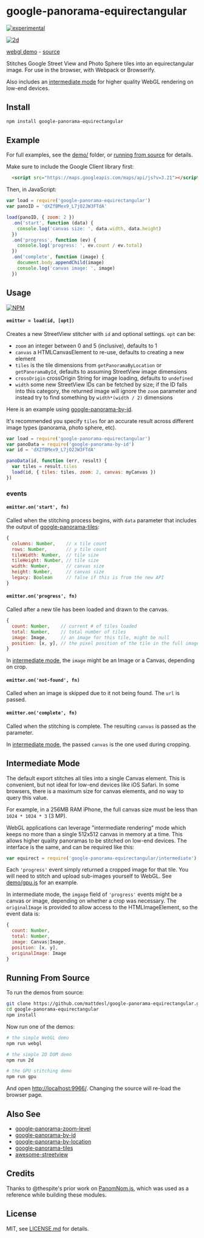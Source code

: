 # google-panorama-equirectangular

[![experimental](http://badges.github.io/stability-badges/dist/experimental.svg)](http://github.com/badges/stability-badges)

[![2d](http://i.imgur.com/AukW6Mv.png)](http://mattdesl.github.io/google-panorama-equirectangular/demo/)

[webgl demo](http://mattdesl.github.io/google-panorama-equirectangular/demo/) - [source](./demo/gpu.js)

Stitches Google Street View and Photo Sphere tiles into an equirectangular image. For use in the browser, with Webpack or Browserify.

Also includes an [intermediate mode](#intermediate-mode) for higher quality WebGL rendering on low-end devices.

## Install

```sh
npm install google-panorama-equirectangular
```

## Example

For full examples, see the [demo/](demo/) folder, or [running from source](#running-from-source) for details.

Make sure to include the Google Client library first:

```html
  <script src="https://maps.googleapis.com/maps/api/js?v=3.21"></script>
```

Then, in JavaScript:

```js
var load = require('google-panorama-equirectangular')
var panoID = 'dXZfBMex9_L7jO2JW3FTdA'

load(panoID, { zoom: 2 })
  .on('start', function (data) {
    console.log('canvas size: ', data.width, data.height)
  })
  .on('progress', function (ev) {
    console.log('progress: ', ev.count / ev.total)
  })
  .on('complete', function (image) {
    document.body.appendChild(image)
    console.log('canvas image: ', image)
  })
```

## Usage

[![NPM](https://nodei.co/npm/google-panorama-equirectangular.png)](https://www.npmjs.com/package/google-panorama-equirectangular)

#### `emitter = load(id, [opt])`

Creates a new StreetView stitcher with `id` and optional settings. `opt` can be:

- `zoom` an integer between 0 and 5 (inclusive), defaults to 1
- `canvas` a HTMLCanvasElement to re-use, defaults to creating a new element
- `tiles` is the tile dimensions from `getPanoramaByLocation` or `getPanoramaById`, defaults to assuming StreetView image dimensions
- `crossOrigin` crossOrigin String for image loading, defaults to `undefined`
- `width` some new StreetView IDs can be fetched by size; if the ID falls into this category, the returned image will ignore the `zoom` parameter and instead try to find something by `width*(width / 2)` dimensions

Here is an example using [google-panorama-by-id](https://github.com/Jam3/google-panorama-by-id).

It's recommended you specify `tiles` for an accurate result across different image types (panorama, photo sphere, etc).

```js
var load = require('google-panorama-equirectangular')
var panoData = require('google-panorama-by-id')
var id = 'dXZfBMex9_L7jO2JW3FTdA'

panoData(id, function (err, result) {
  var tiles = result.tiles
  load(id, { tiles: tiles, zoom: 2, canvas: myCanvas })
})
```

### events

#### `emitter.on('start', fn)`

Called when the stitching process begins, with `data` parameter that includes the output of [google-panorama-tiles](https://github.com/Jam3/google-panorama-tiles):

```js
{
  columns: Number,    // x tile count
  rows: Number,       // y tile count
  tileWidth: Number,  // tile size
  tileHeight: Number, // tile size
  width: Number,      // canvas size
  height: Number,     // canvas size
  legacy: Boolean     // false if this is from the new API
}
```

#### `emitter.on('progress', fn)`

Called after a new tile has been loaded and drawn to the canvas.

```js
{
  count: Number,    // current # of tiles loaded
  total: Number,    // total number of tiles
  image: Image,     // an image for this tile, might be null
  position: [x, y], // the pixel position of the tile in the full image
}
```

In [intermediate mode](#intermediate-mode), the `image` might be an Image or a Canvas, depending on crop.

#### `emitter.on('not-found', fn)`

Called when an image is skipped due to it not being found. The `url` is passed.

#### `emitter.on('complete', fn)`

Called when the stitching is complete. The resulting `canvas` is passed as the parameter.

In [intermediate mode](#intermediate-mode), the passed `canvas` is the one used during cropping.

## Intermediate Mode

The default export stitches all tiles into a single Canvas element. This is convenient, but not ideal for low-end devices like iOS Safari. In some browsers, there is a maximum size for canvas elements, and no way to query this value. 

For example, in a 256MB RAM iPhone, the full canvas size must be less than `1024 * 1024 * 3` (3 MP).

WebGL applications can leverage "intermediate rendering" mode which keeps no more than a single 512x512 canvas in memory at a time. This allows higher quality panoramas to be stitched on low-end devices. The interface is the same, and can be required like this:

```js
var equirect = require('google-panorama-equirectangular/intermediate')
```

Each `'progress'` event simply returned a cropped image for that tile. You will need to stitch and upload sub-images yourself to WebGL. See [demo/gpu.js](demo/gpu.js) for an example.

In intermediate mode, the `imgage` field of `'progress'` events might be a canvas or image, depending on whether a crop was necessary. The `originalImage` is provided to allow access to the HTMLImageElement, so the event data is:

```js
{
  count: Number,
  total: Number,
  image: Canvas|Image,
  position: [x, y],
  originalImage: Image
}
```

## Running From Source

To run the demos from source:

```sh
git clone https://github.com/mattdesl/google-panorama-equirectangular.git
cd google-panorama-equirectangular
npm install
```

Now run one of the demos:

```sh
# the simple WebGL demo
npm run webgl

# the simple 2D DOM demo
npm run 2d

# the GPU stitching demo
npm run gpu
```

And open [http://localhost:9966/](http://localhost:9966/). Changing the source will re-load the browser page.

## Also See

- [google-panorama-zoom-level](https://github.com/Jam3/google-panorama-zoom-level)
- [google-panorama-by-id](https://github.com/Jam3/google-panorama-by-id)
- [google-panorama-by-location](https://github.com/Jam3/google-panorama-by-location)
- [google-panorama-tiles](https://github.com/Jam3/google-panorama-tiles)
- [awesome-streetview](https://github.com/Jam3/awesome-streetview)

## Credits

Thanks to @thespite's prior work on [PanomNom.js](https://github.com/spite/PanomNom.js/), which was used as a reference while building these modules.

## License

MIT, see [LICENSE.md](http://github.com/mattdesl/google-panorama-equirectangular/blob/master/LICENSE.md) for details.
